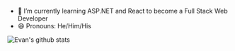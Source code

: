 - 🔭 I’m currently learning ASP.NET and React to become a Full Stack Web Developer
- 😄 Pronouns: He/Him/His

<!--
**Frolicks/Frolicks** is a ✨ _special_ ✨ repository because its `README.md` (this file) appears on your GitHub profile.

Here are some ideas to get you started:

- 🔭 I’m currently working on ...
- 🌱 I’m currently learning ...
- 👯 I’m looking to collaborate on ...
- 🤔 I’m looking for help with ...
- 💬 Ask me about ...
- 📫 How to reach me: ...
- 😄 Pronouns: ...
- ⚡ Fun fact: ...
-->

![Evan's github stats](https://github-readme-stats.vercel.app/api?username=Frolicks)
